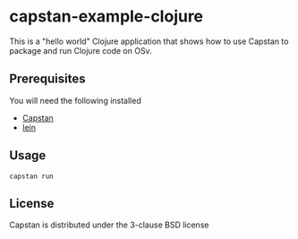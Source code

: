 # capstan-example-clojure

This is a "hello world" Clojure application that shows how to use Capstan to
package and run Clojure code  on OSv.

## Prerequisites
You will need the following installed
* [Capstan](https://github.com/cloudius-systems/capstan)
* [lein](https://github.com/technomancy/leiningen) 

## Usage

```
capstan run
```

## License

Capstan is distributed under the 3-clause BSD license
